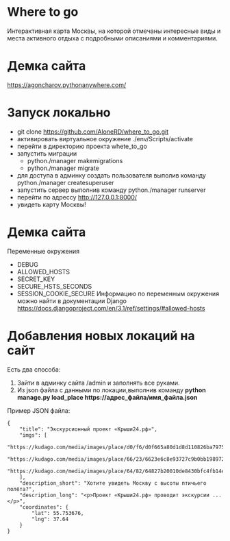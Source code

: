 # Where to go

Интерактивная карта Москвы, на которой отмечаны интересные виды и места активного отдыха с подробными описаниями и комментариями.

# Демка сайта
https://agoncharov.pythonanywhere.com/
# Запуск локально
- git clone https://github.com/AloneRD/where_to_go.git
- активировать виртуальное окружение ./env/Scripts/activate
- перейти в директорию проекта whete_to_go
- запустить миграции 
    * python./manager makemigrations
    * python./manager migrate
- для доступа в админку создать пользователя выполив команду python./manager createsuperuser
- запустить сервер выполнив команду python./manager runserver
- перейти по адрессу http://127.0.0.1:8000/
- увидеть карту Москвы!
# Демка сайта
Переменные окружения
* DEBUG
* ALLOWED_HOSTS
* SECRET_KEY 
* SECURE_HSTS_SECONDS 
* SESSION_COOKIE_SECURE
 Информацию по переменным окружения можно найти в документации Django https://docs.djangoproject.com/en/3.1/ref/settings/#allowed-hosts
 # Добавления новых локаций на сайт
 Есть два способа:
 1. Зайти в админку сайта /admin и заполнять все руками.
 2. Из json файла  с данными по локации,выполнив команду  **python manage.py load_place https://адрес_файла/имя_файла.json** 

Пример JSON файла:
```
{
    "title": "Экскурсионный проект «Крыши24.рф»",
    "imgs": [
        "https://kudago.com/media/images/place/d0/f6/d0f665a80d1d8d110826ba797569df02.jpg",
        "https://kudago.com/media/images/place/66/23/6623e6c8e93727c9b0bb198972d9e9fa.jpg",
        "https://kudago.com/media/images/place/64/82/64827b20010de8430bfc4fb14e786c19.jpg",
    ],
    "description_short": "Хотите увидеть Москву с высоты птичьего полёта?",
    "description_long": "<p>Проект «Крыши24.рф» проводит экскурсии ...</p>",
    "coordinates": {
        "lat": 55.753676,
        "lng": 37.64
    }
}
```
